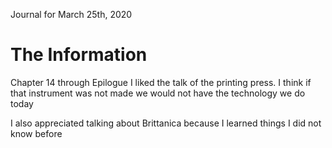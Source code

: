 Journal for March 25th, 2020

# The Information 

Chapter 14 through Epilogue 
I liked the talk of the printing press. 
I think if that instrument was not made we would not have the technology we do today 

I also appreciated talking about Brittanica because I learned things I did not know before 